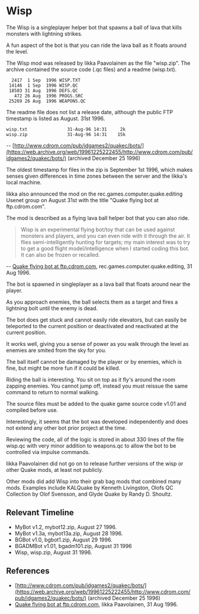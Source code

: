 # Wisp

The Wisp is a singleplayer helper bot that spawns a ball of lava that kills monsters with lightning strikes.

A fun aspect of the bot is that you can ride the lava ball as it floats around the level.

The Wisp mod was released by Iikka Paavolainen as the file "wisp.zip". The archive contained the source code (.qc files) and a readme (wisp.txt).

```
  2417  1 Sep  1996 WISP.TXT
 14146  1 Sep  1996 WISP.QC
 18503 31 Aug  1996 DEFS.QC
   472 26 Aug  1996 PROGS.SRC
 25269 26 Aug  1996 WEAPONS.QC
```

The readme file does not list a release date, although the public FTP timestamp is listed as August. 31st 1996.

```
wisp.txt               31-Aug-96 14:31     2k
wisp.zip               31-Aug-96 14:31    15k
```

-- [http://www.cdrom.com/pub/idgames2/quakec/bots/](https://web.archive.org/web/19961225222455/http://www.cdrom.com/pub/idgames2/quakec/bots/) (archived December 25 1996)

The oldest timestamp for files in the zip is September 1st 1996, which makes senses given differences in time zones between the server and the Iikka's local machine.

Iikka also announced the mod on the rec.games.computer.quake.editing Usenet group on August 31st with the title "Quake flying bot at ftp.cdrom.com".

The mod is described as a flying lava ball helper bot that you can also ride.

>	Wisp is an experimental flying bot/toy that can be used against monsters and players, and you can even ride with it through the air. It flies semi-intelligently hunting for targets; my main interest was to try to get a good flight model/intelligence when I started coding this bot. It can also be frozen or recalled.

-- [Quake flying bot at ftp.cdrom.com](https://groups.google.com/g/rec.games.computer.quake.editing/c/7BxpmZzmsnc/m/4UFJVAw5AbcJ), rec.games.computer.quake.editing, 31 Aug 1996.

The bot is spawned in singleplayer as a lava ball that floats around near the player.

As you approach enemies, the ball selects them as a target and fires a lightning bolt until the enemy is dead.

The bot does get stuck and cannot easily ride elevators, but can easily be teleported to the current position or deactivated and reactivated at the current position.

It works well, giving you a sense of power as you walk through the level as enemies are smited from the sky for you.

The ball itself cannot be damaged by the player or by enemies, which is fine, but might be more fun if it could be killed.

Riding the ball is interesting. You sit on top as it fly's around the room zapping enemies. You cannot jump off, instead you must reissue the same command to return to normal walking.

The source files must be added to the quake game source code v1.01 and compiled before use.

Interestingly, it seems that the bot was developed independently and does not extend any other bot prior project at the time.

Reviewing the code, all of the logic is stored in about 330 lines of the file wisp.qc with very minor addition to weapons.qc to allow the bot to be controlled via impulse commands.

Iikka Paavolainen did not go on to release further versions of the wisp or other Quake mods, at least not publicly.

Other mods did add Wisp into their grab bag mods that combined many mods. Examples include KALQuake by Kenneth Livingston, Olofs QC Collection by Olof Svensson, and Glyde Quake by Randy D. Shoultz.



## Relevant Timeline

* MyBot v1.2, mybot12.zip, August 27 1996.
* MyBot v1.3a, mybot13a.zip, August 28 1996.
* BGBot v1.0, bgbot1.zip, August 29 1996.
* BGADMBot v1.01, bgadm101.zip, August 31 1996
* Wisp, wisp.zip, August 31 1996.


## References

* [http://www.cdrom.com/pub/idgames2/quakec/bots/](https://web.archive.org/web/19961225222455/http://www.cdrom.com/pub/idgames2/quakec/bots/) (archived December 25 1996)
* [Quake flying bot at ftp.cdrom.com](https://groups.google.com/g/rec.games.computer.quake.editing/c/7BxpmZzmsnc/m/4UFJVAw5AbcJ), Iikka Paavolainen, 31 Aug 1996.